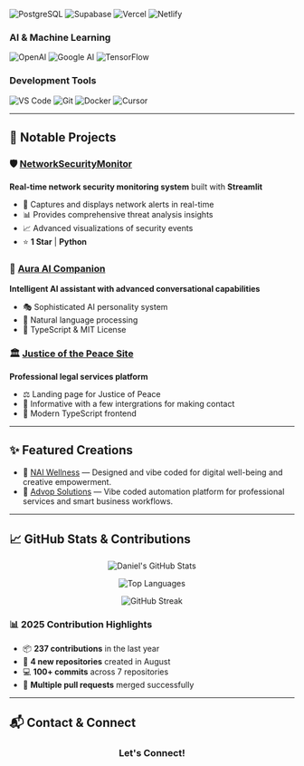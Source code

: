 ![PostgreSQL](https://img.shields.io/badge/PostgreSQL-316192?style=for-the-badge&logo=postgresql&logoColor=white)
![Supabase](https://img.shields.io/badge/Supabase-3ECF8E?style=for-the-badge&logo=supabase&logoColor=white)
![Vercel](https://img.shields.io/badge/Vercel-000000?style=for-the-badge&logo=vercel&logoColor=white)
![Netlify](https://img.shields.io/badge/Netlify-00C7B7?style=for-the-badge&logo=netlify&logoColor=white)

### **AI & Machine Learning**
![OpenAI](https://img.shields.io/badge/OpenAI-412991?style=for-the-badge&logo=openai&logoColor=white)
![Google AI](https://img.shields.io/badge/Google_AI-4285F4?style=for-the-badge&logo=google&logoColor=white)
![TensorFlow](https://img.shields.io/badge/TensorFlow-FF6F00?style=for-the-badge&logo=tensorflow&logoColor=white)

### **Development Tools**
![VS Code](https://img.shields.io/badge/VS_Code-0078D4?style=for-the-badge&logo=visual%20studio%20code&logoColor=white)
![Git](https://img.shields.io/badge/Git-F05032?style=for-the-badge&logo=git&logoColor=white)
![Docker](https://img.shields.io/badge/Docker-2496ED?style=for-the-badge&logo=docker&logoColor=white)
![Cursor](https://img.shields.io/badge/Cursor-000000?style=for-the-badge&logo=cursor&logoColor=white)

---

## 🌟 Notable Projects

### 🛡️ [NetworkSecurityMonitor](https://github.com/D592D/NetworkSecurityMonitor)
**Real-time network security monitoring system** built with **Streamlit**
- 🚨 Captures and displays network alerts in real-time
- 📊 Provides comprehensive threat analysis insights
- 📈 Advanced visualizations of security events
- ⭐ **1 Star** | **Python**

### 🧠 [Aura AI Companion](https://github.com/D592D/aura-ai-companion)
**Intelligent AI assistant with advanced conversational capabilities**
- 🎭 Sophisticated AI personality system
- 💬 Natural language processing
- 🔧 TypeScript & MIT License

### 🏛️ [Justice of the Peace Site](https://github.com/D592D/justice-of-the-peace-site)
**Professional legal services platform**
- ⚖️ Landing page for Justice of Peace
- 📝 Informative with a few intergrations for making contact
- 🎨 Modern TypeScript frontend

---

## ✨ Featured Creations

- 🌱 [NAI Wellness](https://naiwellness.com/) — Designed and vibe coded for digital well-being and creative empowerment.
- 👔 [Advop Solutions](https://advopsolutions.com/) — Vibe coded automation platform for professional services and smart business workflows.

---

## 📈 GitHub Stats & Contributions

<div align="center">

![Daniel's GitHub Stats](https://github-readme-stats.vercel.app/api?username=D592D&show_icons=true&theme=tokyonight&count_private=true)

![Top Languages](https://github-readme-stats.vercel.app/api/top-langs/?username=D592D&layout=compact&theme=tokyonight&langs_count=8)

![GitHub Streak](https://github-readme-streak-stats.herokuapp.com/?user=D592D&theme=tokyonight)

</div>

### 📊 **2025 Contribution Highlights**
- 📦 **237 contributions** in the last year
- 🚀 **4 new repositories** created in August
- 💻 **100+ commits** across 7 repositories
- 🔀 **Multiple pull requests** merged successfully

---

## 📬 Contact & Connect

<div align="center">

### **Let's Connect!**
